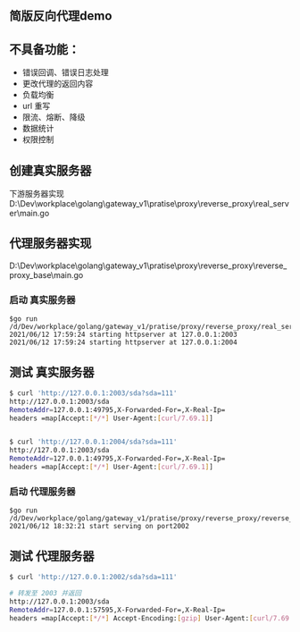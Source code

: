 ## 简版反向代理demo

## 不具备功能：
- 错误回调、错误日志处理
- 更改代理的返回内容
- 负载均衡
- url 重写
- 限流、熔断、降级
- 数据统计
- 权限控制

## 创建真实服务器
下游服务器实现
D:\Dev\workplace\golang\gateway_v1\pratise\proxy\reverse_proxy\real_server\main.go

## 代理服务器实现
D:\Dev\workplace\golang\gateway_v1\pratise\proxy\reverse_proxy\reverse_proxy_base\main.go

### 启动 真实服务器
```
$go run /d/Dev/workplace/golang/gateway_v1/pratise/proxy/reverse_proxy/real_server/main.go
2021/06/12 17:59:24 starting httpserver at 127.0.0.1:2003
2021/06/12 17:59:24 starting httpserver at 127.0.0.1:2004
```

## 测试 真实服务器
```bash
$ curl 'http://127.0.0.1:2003/sda?sda=111'
http://127.0.0.1:2003/sda
RemoteAddr=127.0.0.1:49795,X-Forwarded-For=,X-Real-Ip=
headers =map[Accept:[*/*] User-Agent:[curl/7.69.1]]


$ curl 'http://127.0.0.1:2004/sda?sda=111'
http://127.0.0.1:2003/sda
RemoteAddr=127.0.0.1:49795,X-Forwarded-For=,X-Real-Ip=
headers =map[Accept:[*/*] User-Agent:[curl/7.69.1]]
```

### 启动 代理服务器
```
$go run /d/Dev/workplace/golang/gateway_v1/pratise/proxy/reverse_proxy/reverse_proxy_base/main.go
2021/06/12 18:32:21 start serving on port2002
```

## 测试 代理服务器
```bash
$ curl 'http://127.0.0.1:2002/sda?sda=111'

# 转发至 2003 并返回
http://127.0.0.1:2003/sda
RemoteAddr=127.0.0.1:57595,X-Forwarded-For=,X-Real-Ip=
headers =map[Accept:[*/*] Accept-Encoding:[gzip] User-Agent:[curl/7.69.1]]

```